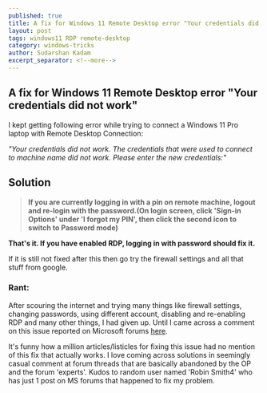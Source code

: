 ```yaml
---
published: true
title: A fix for Windows 11 Remote Desktop error "Your credentials did not work"
layout: post
tags: windows11 RDP remote-desktop
category: windows-tricks
author: Sudarshan Kadam
excerpt_separator: <!--more-->
---
```

## A fix for Windows 11 Remote Desktop error "Your credentials did not work" 

I kept getting following error while trying to connect a Windows 11 Pro laptop with Remote Desktop Connection:
  
_"Your credentials did not work. The credentials that were used to connect to machine name did not work. Please enter the new credentials:"_
    
## Solution
>**If you are currently logging in with a pin on remote machine, logout and re-login with the password.(On login screen, click 'Sign-in Options' under 'I forgot my PIN', then click the second icon to switch to Password mode)**
  
  
**That's it. If you have enabled RDP, logging in with password should fix it.**

If it is still not fixed after this then go try the firewall settings and all that stuff from google.
  
  
  
### Rant:  
After scouring the internet and trying many things like firewall settings, changing passwords, using different account, disabling and re-enabling RDP and many other things, I had given up. Until I came across a comment on this issue reported on Microsoft forums [here](https://answers.microsoft.com/en-us/windows/forum/all/remote-desktop-problem/853f56e5-69fb-4bfd-bfc6-41e2a5cc006d).
  
It's funny how a million articles/listicles for fixing this issue had no mention of this fix that actually works. I love coming across solutions in seemingly casual comment at forum threads that are basically abandoned by the OP and the forum 'experts'. Kudos to random user named 'Robin Smith4' who has just 1 post on MS forums that happened to fix my problem.
